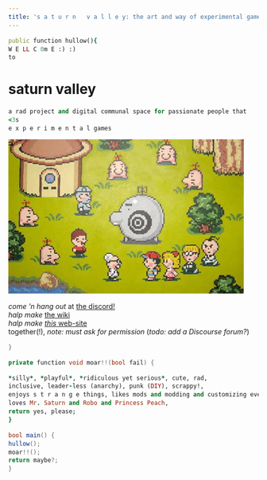 ```yaml
---
title: 's a t u r n   v a l l e y: the art and way of experimental games'
---
```


<script src="https://cdn.jsdelivr.net/combine/npm/tone@14.7.58,npm/@magenta/music@1.23.1/es6/core.js,npm/focus-visible@5,npm/html-midi-player@1.4.0">
</script>

<midi-player src="https://magenta.github.io/magenta-js/music/demos/melody.mid">
</midi-player>

```ruby
public function hullow(){
W E LL C 0m E :) :)  
to
```
# saturn valley
```ruby
a rad project and digital communal space for passionate people that
<3s  
e x p e r i m e n t a l games  
```  
  
  
![](earthbound-mr-saturns.jpg?raw=true)  
  
*come 'n hang out* at [the discord!](https://discord.gg/BsUq9n3)  
*halp make* [the wiki](https://github.com/Rahil627/experimental-game-anarchy/wiki)  
*halp make* [*this* web-site](https://github.com/Rahil627/experimental-game-anarchy/)  
together(!), *note: must ask for permission*
(*todo: add a Discourse forum?*)

```c
}
```

```csharp
private function void moar!!(bool fail) {
```
```ruby
*silly*, *playful*, *ridiculous yet serious*, cute, rad,
inclusive, leader-less (anarchy), punk (DIY), scrappy!,
enjoys s t r a n g e things, likes mods and modding and customizing everything(!),
loves Mr. Saturn and Robo and Princess Peach,
return yes, please;
}
```

```csharp
bool main() {
hullow();
moar!!();
return maybe?;
}
````
